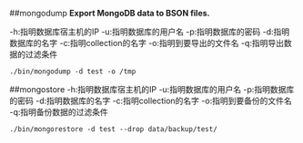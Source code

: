 ##mongodump
**Export MongoDB data to BSON files.**

-h:指明数据库宿主机的IP
-u:指明数据库的用户名
-p:指明数据库的密码
-d:指明数据库的名字
-c:指明collection的名字
-o:指明到要导出的文件名
-q:指明导出数据的过滤条件

`./bin/mongodump -d test -o /tmp`

##mongostore
-h:指明数据库宿主机的IP
-u:指明数据库的用户名
-p:指明数据库的密码
-d:指明数据库的名字
-c:指明collection的名字
-o:指明到要备份的文件名
-q:指明备份数据的过滤条件

`./bin/mongorestore -d test --drop data/backup/test/`
